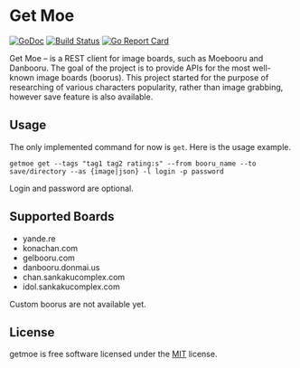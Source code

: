 # Get Moe

[![GoDoc](https://godoc.org/github.com/leonidboykov/getmoe?status.svg)](https://godoc.org/github.com/leonidboykov/getmoe)
[![Build Status](https://travis-ci.org/leonidboykov/getmoe.svg?branch=master)](https://travis-ci.org/leonidboykov/getmoe)
[![Go Report Card](https://goreportcard.com/badge/github.com/leonidboykov/getmoe)](https://goreportcard.com/report/github.com/leonidboykov/getmoe)

Get Moe &ndash; is a REST client for image boards, such as Moebooru and
Danbooru. The goal of the project is to provide APIs for the most well-known
image boards (boorus). This project started for the purpose of researching of
various characters popularity, rather than image grabbing, however save feature
is also available.

## Usage

The only implemented command for now is `get`. Here is the usage example.

    getmoe get --tags "tag1 tag2 rating:s" --from booru_name --to save/directory --as {image|json} -l login -p password

Login and password are optional.

## Supported Boards

* yande.re
* konachan.com
* gelbooru.com
* danbooru.donmai.us
* chan.sankakucomplex.com
* idol.sankakucomplex.com

Custom boorus are not available yet.

## License

getmoe is free software licensed under the [MIT](LICENSE) license.
